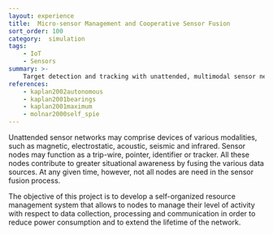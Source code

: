 ```yaml
---
layout: experience
title:  Micro-sensor Management and Cooperative Sensor Fusion
sort_order: 100
category:  simulation 
tags:
    - IoT
    - Sensors
summary: >-
    Target detection and tracking with unattended, multimodal sensor networks.
references:
    - kaplan2002autonomous
    - kaplan2001bearings
    - kaplan2001maximum
    - molnar2000self_spie
---
```

Unattended sensor networks may comprise devices of various modalities, such as magnetic, electrostatic, acoustic, seismic and infrared. Sensor nodes may function as a trip-wire, pointer, identifier or tracker. All these nodes contribute to greater situational awareness by fusing the various data sources. At any given time, however, not all nodes are need in the sensor fusion process.

The objective of this project is to develop a self-organized resource management system that allows to nodes to manage their level of activity with respect to data collection, processing and communication in order to reduce power consumption and to extend the lifetime of the network.
<!--more-->

